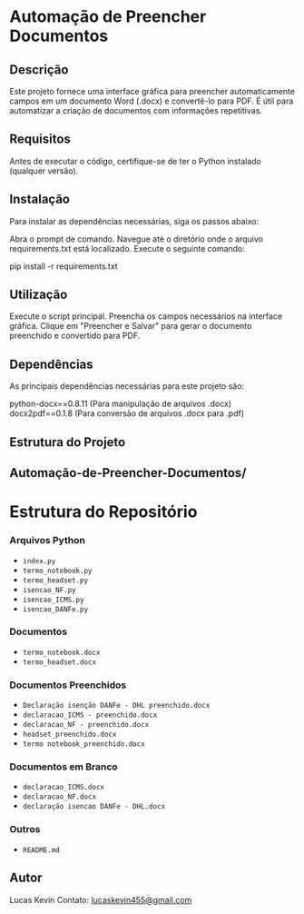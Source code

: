 # Automação de Preencher Documentos

## Descrição
Este projeto fornece uma interface gráfica para preencher automaticamente campos em um documento Word (.docx) e convertê-lo para PDF. É útil para automatizar a criação de documentos com informações repetitivas.

## Requisitos
Antes de executar o código, certifique-se de ter o Python instalado (qualquer versão).

## Instalação
Para instalar as dependências necessárias, siga os passos abaixo:

Abra o prompt de comando.
Navegue até o diretório onde o arquivo requirements.txt está localizado.
Execute o seguinte comando:

pip install -r requirements.txt

## Utilização
Execute o script principal.
Preencha os campos necessários na interface gráfica.
Clique em "Preencher e Salvar" para gerar o documento preenchido e convertido para PDF.

## Dependências
As principais dependências necessárias para este projeto são:

python-docx==0.8.11 (Para manipulação de arquivos .docx)
docx2pdf==0.1.8 (Para conversão de arquivos .docx para .pdf)

## Estrutura do Projeto

## Automação-de-Preencher-Documentos/

# Estrutura do Repositório

### Arquivos Python
- `index.py`
- `termo_notebook.py`
- `termo_headset.py`
- `isencao_NF.py`
- `isencao_ICMS.py`
- `isencao_DANFe.py`

### Documentos
- `termo_notebook.docx`
- `termo_headset.docx`

### Documentos Preenchidos
- `Declaração isenção DANFe - DHL preenchido.docx`
- `declaracao_ICMS - preenchido.docx`
- `declaracao_NF - preenchido.docx`
- `headset_preenchido.docx`
- `termo notebook_preenchido.docx`

### Documentos em Branco
- `declaracao_ICMS.docx`
- `declaracao_NF.docx`
- `declaração isencao DANFe - DHL.docx`

### Outros
- `README.md`


## Autor
Lucas Kevin
Contato: lucaskevin455@gmail.com

